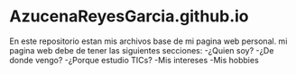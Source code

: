 # AzucenaReyesGarcia.github.io

En este repositorio estan mis archivos base de mi pagina web personal. mi pagina web debe de tener las siguientes secciones: 
-¿Quien soy? 
-¿De donde vengo? 
-¿Porque estudio TICs? 
-Mis intereses 
-Mis hobbies
